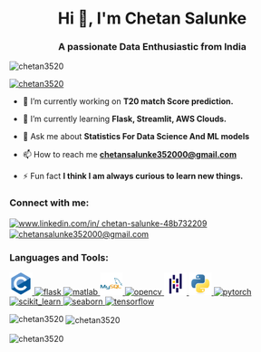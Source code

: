 <h1 align="center">Hi 👋, I'm Chetan Salunke</h1>
<h3 align="center">A passionate Data Enthusiastic from India</h3>

<p align="left"> <img src="https://komarev.com/ghpvc/?username=chetan3520&label=Profile%20views&color=0e75b6&style=flat" alt="chetan3520" /> </p>

<p align="left"> <a href="https://github.com/ryo-ma/github-profile-trophy"><img src="https://github-profile-trophy.vercel.app/?username=chetan3520" alt="chetan3520" /></a> </p>

- 🔭 I’m currently working on **T20 match Score prediction.**

- 🌱 I’m currently learning **Flask, Streamlit, AWS Clouds.**

- 💬 Ask me about **Statistics For Data Science And ML models**

- 📫 How to reach me **chetansalunke352000@gmail.com**

- ⚡ Fun fact **I think I am always curious to learn new things.**

<h3 align="left">Connect with me:</h3>
<p align="left">
<a href="https://linkedin.com/in/www.linkedin.com/in/ chetan-salunke-48b732209" target="blank"><img align="center" src="https://raw.githubusercontent.com/rahuldkjain/github-profile-readme-generator/master/src/images/icons/Social/linked-in-alt.svg" alt="www.linkedin.com/in/ chetan-salunke-48b732209" height="30" width="40" /></a>
<a href="https://www.hackerrank.com/chetansalunke352000@gmail.com" target="blank"><img align="center" src="https://raw.githubusercontent.com/rahuldkjain/github-profile-readme-generator/master/src/images/icons/Social/hackerrank.svg" alt="chetansalunke352000@gmail.com" height="30" width="40" /></a>
</p>

<h3 align="left">Languages and Tools:</h3>
<p align="left"> <a href="https://www.cprogramming.com/" target="_blank" rel="noreferrer"> <img src="https://raw.githubusercontent.com/devicons/devicon/master/icons/c/c-original.svg" alt="c" width="40" height="40"/> </a> <a href="https://flask.palletsprojects.com/" target="_blank" rel="noreferrer"> <img src="https://www.vectorlogo.zone/logos/pocoo_flask/pocoo_flask-icon.svg" alt="flask" width="40" height="40"/> </a> <a href="https://www.mathworks.com/" target="_blank" rel="noreferrer"> <img src="https://upload.wikimedia.org/wikipedia/commons/2/21/Matlab_Logo.png" alt="matlab" width="40" height="40"/> </a> <a href="https://www.mysql.com/" target="_blank" rel="noreferrer"> <img src="https://raw.githubusercontent.com/devicons/devicon/master/icons/mysql/mysql-original-wordmark.svg" alt="mysql" width="40" height="40"/> </a> <a href="https://opencv.org/" target="_blank" rel="noreferrer"> <img src="https://www.vectorlogo.zone/logos/opencv/opencv-icon.svg" alt="opencv" width="40" height="40"/> </a> <a href="https://pandas.pydata.org/" target="_blank" rel="noreferrer"> <img src="https://raw.githubusercontent.com/devicons/devicon/2ae2a900d2f041da66e950e4d48052658d850630/icons/pandas/pandas-original.svg" alt="pandas" width="40" height="40"/> </a> <a href="https://www.python.org" target="_blank" rel="noreferrer"> <img src="https://raw.githubusercontent.com/devicons/devicon/master/icons/python/python-original.svg" alt="python" width="40" height="40"/> </a> <a href="https://pytorch.org/" target="_blank" rel="noreferrer"> <img src="https://www.vectorlogo.zone/logos/pytorch/pytorch-icon.svg" alt="pytorch" width="40" height="40"/> </a> <a href="https://scikit-learn.org/" target="_blank" rel="noreferrer"> <img src="https://upload.wikimedia.org/wikipedia/commons/0/05/Scikit_learn_logo_small.svg" alt="scikit_learn" width="40" height="40"/> </a> <a href="https://seaborn.pydata.org/" target="_blank" rel="noreferrer"> <img src="https://seaborn.pydata.org/_images/logo-mark-lightbg.svg" alt="seaborn" width="40" height="40"/> </a> <a href="https://www.tensorflow.org" target="_blank" rel="noreferrer"> <img src="https://www.vectorlogo.zone/logos/tensorflow/tensorflow-icon.svg" alt="tensorflow" width="40" height="40"/> </a> </p>

<p><img align="left" src="https://github-readme-stats.vercel.app/api/top-langs?username=chetan3520&show_icons=true&locale=en&layout=compact" alt="chetan3520" /></p>

<p>&nbsp;<img align="center" src="https://github-readme-stats.vercel.app/api?username=chetan3520&show_icons=true&locale=en" alt="chetan3520" /></p>

<p><img align="center" src="https://github-readme-streak-stats.herokuapp.com/?user=chetan3520&" alt="chetan3520" /></p>
